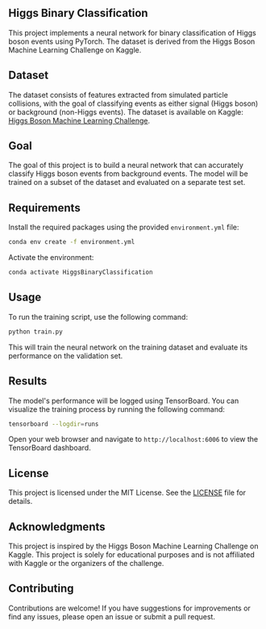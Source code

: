 ## Higgs Binary Classification
This project implements a neural network for binary classification of Higgs boson events using PyTorch. The dataset is derived from the Higgs Boson Machine Learning Challenge on Kaggle.
## Dataset
The dataset consists of features extracted from simulated particle collisions, with the goal of classifying events as either signal (Higgs boson) or background (non-Higgs events). The dataset is available on Kaggle: [Higgs Boson Machine Learning Challenge](https://www.kaggle.com/c/higgs-boson).
## Goal
The goal of this project is to build a neural network that can accurately classify Higgs boson events from background events. The model will be trained on a subset of the dataset and evaluated on a separate test set.
## Requirements
Install the required packages using the provided `environment.yml` file:
```bash
conda env create -f environment.yml
```
Activate the environment:
```bash
conda activate HiggsBinaryClassification
```
## Usage
To run the training script, use the following command:
```bash
python train.py
```
This will train the neural network on the training dataset and evaluate its performance on the validation set.
## Results
The model's performance will be logged using TensorBoard. You can visualize the training process by running the following command:
```bash
tensorboard --logdir=runs
```
Open your web browser and navigate to `http://localhost:6006` to view the TensorBoard dashboard.
## License
This project is licensed under the MIT License. See the [LICENSE](LICENSE) file for details.
## Acknowledgments
This project is inspired by the Higgs Boson Machine Learning Challenge on Kaggle. This project is solely for educational purposes and is not affiliated with Kaggle or the organizers of the challenge.
## Contributing
Contributions are welcome! If you have suggestions for improvements or find any issues, please open an issue or submit a pull request.